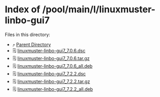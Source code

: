 
# Index of /pool/main/l/linuxmuster-linbo-gui7
Files in this directory:
- ⤴ [Parent Directory](../)
- 🗒 [linuxmuster-linbo-gui7_7.0.6.dsc](linuxmuster-linbo-gui7_7.0.6.dsc)
- 🗒 [linuxmuster-linbo-gui7_7.0.6.tar.gz](linuxmuster-linbo-gui7_7.0.6.tar.gz)
- 🗒 [linuxmuster-linbo-gui7_7.0.6_all.deb](linuxmuster-linbo-gui7_7.0.6_all.deb)
- 🗒 [linuxmuster-linbo-gui7_7.2.2.dsc](linuxmuster-linbo-gui7_7.2.2.dsc)
- 🗒 [linuxmuster-linbo-gui7_7.2.2.tar.gz](linuxmuster-linbo-gui7_7.2.2.tar.gz)
- 🗒 [linuxmuster-linbo-gui7_7.2.2_all.deb](linuxmuster-linbo-gui7_7.2.2_all.deb)
